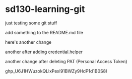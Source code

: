 # sd130-learning-git

just testing some git stuff

add something to the README.md file

here's another change

another after adding credential.helper

another change after deleting PAT (Personal Access Token)

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
